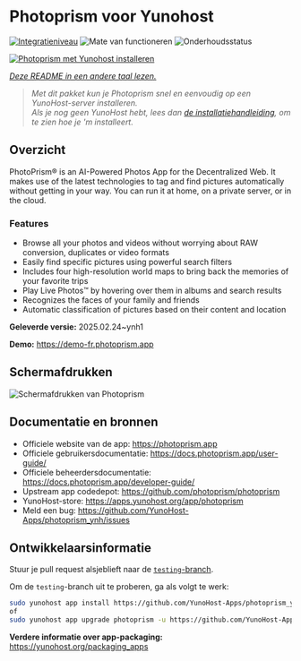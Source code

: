 <!--
NB: Deze README is automatisch gegenereerd door <https://github.com/YunoHost/apps/tree/master/tools/readme_generator>
Hij mag NIET handmatig aangepast worden.
-->

# Photoprism voor Yunohost

[![Integratieniveau](https://apps.yunohost.org/badge/integration/photoprism)](https://ci-apps.yunohost.org/ci/apps/photoprism/)
![Mate van functioneren](https://apps.yunohost.org/badge/state/photoprism)
![Onderhoudsstatus](https://apps.yunohost.org/badge/maintained/photoprism)

[![Photoprism met Yunohost installeren](https://install-app.yunohost.org/install-with-yunohost.svg)](https://install-app.yunohost.org/?app=photoprism)

*[Deze README in een andere taal lezen.](./ALL_README.md)*

> *Met dit pakket kun je Photoprism snel en eenvoudig op een YunoHost-server installeren.*  
> *Als je nog geen YunoHost hebt, lees dan [de installatiehandleiding](https://yunohost.org/install), om te zien hoe je 'm installeert.*

## Overzicht

PhotoPrism® is an AI-Powered Photos App for the Decentralized Web. It makes use of the latest technologies to tag and find pictures automatically without getting in your way. You can run it at home, on a private server, or in the cloud.

### Features

- Browse all your photos and videos without worrying about RAW conversion, duplicates or video formats
- Easily find specific pictures using powerful search filters
- Includes four high-resolution world maps to bring back the memories of your favorite trips
- Play Live Photos™ by hovering over them in albums and search results
- Recognizes the faces of your family and friends
- Automatic classification of pictures based on their content and location


**Geleverde versie:** 2025.02.24~ynh1

**Demo:** <https://demo-fr.photoprism.app>

## Schermafdrukken

![Schermafdrukken van Photoprism](./doc/screenshots/photoprism.jpg)

## Documentatie en bronnen

- Officiele website van de app: <https://photoprism.app>
- Officiele gebruikersdocumentatie: <https://docs.photoprism.app/user-guide/>
- Officiele beheerdersdocumentatie: <https://docs.photoprism.app/developer-guide/>
- Upstream app codedepot: <https://github.com/photoprism/photoprism>
- YunoHost-store: <https://apps.yunohost.org/app/photoprism>
- Meld een bug: <https://github.com/YunoHost-Apps/photoprism_ynh/issues>

## Ontwikkelaarsinformatie

Stuur je pull request alsjeblieft naar de [`testing`-branch](https://github.com/YunoHost-Apps/photoprism_ynh/tree/testing).

Om de `testing`-branch uit te proberen, ga als volgt te werk:

```bash
sudo yunohost app install https://github.com/YunoHost-Apps/photoprism_ynh/tree/testing --debug
of
sudo yunohost app upgrade photoprism -u https://github.com/YunoHost-Apps/photoprism_ynh/tree/testing --debug
```

**Verdere informatie over app-packaging:** <https://yunohost.org/packaging_apps>
